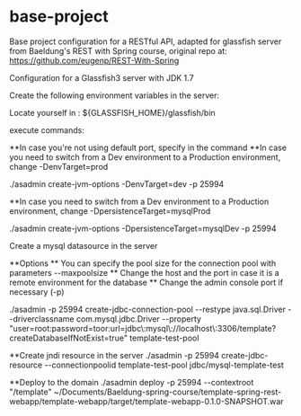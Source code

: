 # base-project

Base project configuration for a RESTful API, adapted for glassfish server from Baeldung's REST with Spring course, original repo at: https://github.com/eugenp/REST-With-Spring

Configuration for a Glassfish3 server with JDK 1.7

Create the following environment variables in the server:

Locate yourself in : ${GLASSFISH_HOME}/glassfish/bin

execute commands:

**In case you're not using default port, specify in the command
**In case you need to switch from a Dev environment to a Production environment, change -DenvTarget=prod

./asadmin create-jvm-options -DenvTarget=dev -p 25994

**In case you need to switch from a Dev environment to a Production environment, change -DpersistenceTarget=mysqlProd

./asadmin create-jvm-options -DpersistenceTarget=mysqlDev -p 25994

Create a mysql datasource in the server

**Options
** You can specify the pool size for the connection pool with parameters --maxpoolsize
** Change the host and the port in case it is a remote environment for the database
** Change the admin console port if necessary (-p)

./asadmin -p 25994 create-jdbc-connection-pool --restype java.sql.Driver --driverclassname com.mysql.jdbc.Driver --property "user=root:password=toor:url=jdbc\\:mysql\\://localhost\\:3306/template?createDatabaseIfNotExist\=true" template-test-pool


**Create jndi resource in the server
./asadmin -p 25994 create-jdbc-resource --connectionpoolid template-test-pool jdbc/mysql-template-test

**Deploy to the domain
./asadmin deploy -p 25994 --contextroot "/template" ~/Documents/Baeldung-spring-course/template-spring-rest-webapp/template-webapp/target/template-webapp-0.1.0-SNAPSHOT.war

